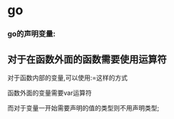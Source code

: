 # go

### go的声明变量:

## 对于在函数外面的函数需要使用运算符

对于函数内部的变量,可以使用:=这样的方式

函数外面的变量需要var运算符

而对于变量一开始需要声明的值的类型则不用声明类型;
